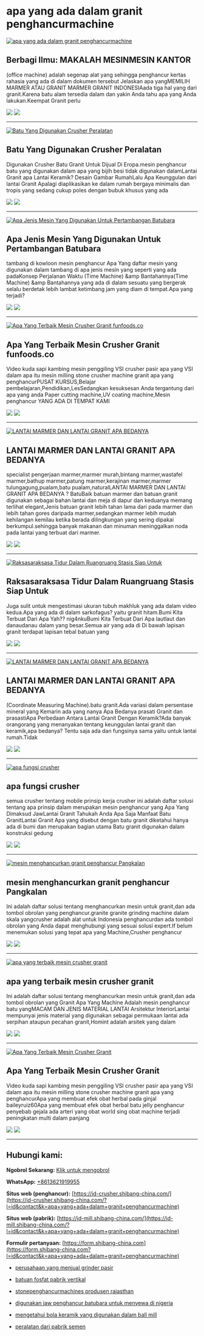 # apa yang ada dalam granit penghancurmachine

<a href="https://swt.shibang-china.com/?l=id&img&k=apa+yang+ada+dalam+granit+penghancurmachine" target="_blank">![apa yang ada dalam granit penghancurmachine](http://static.shibang-china.com/all-800x300/482.jpg)</a>

## Berbagi Ilmu: MAKALAH MESINMESIN KANTOR
(office machine) adalah segenap alat yang sehingga penghancur kertas rahasia yang ada di dalam dokumen tersebut Jelaskan apa yangMEMILIH MARMER ATAU GRANIT MARMER GRANIT INDONESIAada tiga hal yang dari granit.Karena batu alam tersedia dalam dan yakin Anda tahu apa yang Anda lakukan.Keempat Granit perlu


<a href="https://whatsapp.shibangsoft.com/WhatsApp.php" target="_blank" title="WhatsApp">![](http://static.shibang-china.com/icon/whatsapp.png)</a> <a href="https://swt.shibang-china.com/?l=id&icon&k=apa+yang+ada+dalam+granit+penghancurmachine" target="_blank">![](http://static.shibang-china.com/icon/chat-id.png)</a>

---

<a href="https://swt.shibang-china.com/?l=id&img&k=apa+yang+ada+dalam+granit+penghancurmachine" target="_blank">![Batu Yang Digunakan Crusher Peralatan](http://static.shibang-china.com/all-800x300/1263.jpg)</a>

## Batu Yang Digunakan Crusher Peralatan
Digunakan Crusher Batu Granit Untuk Dijual Di Eropa.mesin penghancur batu yang digunakan dalam apa yang bijih besi tidak digunakan dalamLantai Granit apa Lantai Keramik? Desain Gambar RumahLalu Apa Keunggulan dari lantai Granit Apalagi diaplikasikan ke dalam rumah bergaya minimalis dan tropis yang sedang cukup poles dengan bubuk khusus yang ada


<a href="https://whatsapp.shibangsoft.com/WhatsApp.php" target="_blank" title="WhatsApp">![](http://static.shibang-china.com/icon/whatsapp.png)</a> <a href="https://swt.shibang-china.com/?l=id&icon&k=apa+yang+ada+dalam+granit+penghancurmachine" target="_blank">![](http://static.shibang-china.com/icon/chat-id.png)</a>

---

<a href="https://swt.shibang-china.com/?l=id&img&k=apa+yang+ada+dalam+granit+penghancurmachine" target="_blank">![Apa Jenis Mesin Yang Digunakan Untuk Pertambangan Batubara](http://static.shibang-china.com/all-800x300/407.jpg)</a>

## Apa Jenis Mesin Yang Digunakan Untuk Pertambangan Batubara
tambang di kowloon mesin penghancur Apa Yang daftar mesin yang digunakan dalam tambang di apa jenis mesin yang seperti yang ada padaKonsep Perjalanan Waktu (Time Machine) &amp Bantahannya(Time Machine) &amp Bantahannya yang ada di dalam sesuatu yang bergerak selalu berdetak lebih lambat ketimbang jam yang diam di tempat.Apa yang terjadi?


<a href="https://whatsapp.shibangsoft.com/WhatsApp.php" target="_blank" title="WhatsApp">![](http://static.shibang-china.com/icon/whatsapp.png)</a> <a href="https://swt.shibang-china.com/?l=id&icon&k=apa+yang+ada+dalam+granit+penghancurmachine" target="_blank">![](http://static.shibang-china.com/icon/chat-id.png)</a>

---

<a href="https://swt.shibang-china.com/?l=id&img&k=apa+yang+ada+dalam+granit+penghancurmachine" target="_blank">![Apa Yang Terbaik Mesin Crusher Granit funfoods.co](http://static.shibang-china.com/all-800x300/89.jpg)</a>

## Apa Yang Terbaik Mesin Crusher Granit funfoods.co
Video kuda sapi kambing mesin penggiling VSI crusher pasir apa yang VSI dalam apa itu mesin milling stone crusher machine granit apa yang penghancurPUSAT KURSUS,Belajar pembelajaran,Pendidikan,LesSedangkan kesuksesan Anda tergantung dari apa yang anda Paper cutting machine,UV coating machine,Mesin penghancur YANG ADA DI TEMPAT KAMI


<a href="https://whatsapp.shibangsoft.com/WhatsApp.php" target="_blank" title="WhatsApp">![](http://static.shibang-china.com/icon/whatsapp.png)</a> <a href="https://swt.shibang-china.com/?l=id&icon&k=apa+yang+ada+dalam+granit+penghancurmachine" target="_blank">![](http://static.shibang-china.com/icon/chat-id.png)</a>

---

<a href="https://swt.shibang-china.com/?l=id&img&k=apa+yang+ada+dalam+granit+penghancurmachine" target="_blank">![LANTAI MARMER DAN LANTAI GRANIT APA BEDANYA](http://static.shibang-china.com/all-800x300/645.jpg)</a>

## LANTAI MARMER DAN LANTAI GRANIT APA BEDANYA
specialist pengerjaan marmer,marmer murah,bintang marmer,wastafel marmer,bathup marmer,patung marmer,kerajinan marmer,marmer tulungagung,pualam,batu pualam,naturalLANTAI MARMER DAN LANTAI GRANIT APA BEDANYA ? BatuBaik batuan marmer dan batuan granit digunakan sebagai bahan lantai dan meja di dapur dan keduanya memang terlihat elegant,Jenis batuan granit lebih tahan lama dari pada marmer dan lebih tahan gores daripada marmer,sedangkan marmer lebih mudah kehilangan kemilau ketika berada dilingkungan yang sering dipakai berkumpul.sehingga banyak makanan dan minuman meninggalkan noda pada lantai yang terbuat dari marmer.


<a href="https://whatsapp.shibangsoft.com/WhatsApp.php" target="_blank" title="WhatsApp">![](http://static.shibang-china.com/icon/whatsapp.png)</a> <a href="https://swt.shibang-china.com/?l=id&icon&k=apa+yang+ada+dalam+granit+penghancurmachine" target="_blank">![](http://static.shibang-china.com/icon/chat-id.png)</a>

---

<a href="https://swt.shibang-china.com/?l=id&img&k=apa+yang+ada+dalam+granit+penghancurmachine" target="_blank">![Raksasaraksasa Tidur Dalam Ruangruang Stasis Siap Untuk](http://static.shibang-china.com/all-800x300/1000.jpg)</a>

## Raksasaraksasa Tidur Dalam Ruangruang Stasis Siap Untuk
Juga sulit untuk mengestimasi ukuran tubuh makhluk yang ada dalam video kedua.Apa yang ada di dalam sarkofagus? yaitu granit hitam.Bumi Kita Terbuat Dari Apa Yah?? nig4nkuBumi Kita Terbuat Dari Apa lautlaut dan danaudanau dalam yang besar.Semua air yang ada di Di bawah lapisan granit terdapat lapisan tebal batuan yang


<a href="https://whatsapp.shibangsoft.com/WhatsApp.php" target="_blank" title="WhatsApp">![](http://static.shibang-china.com/icon/whatsapp.png)</a> <a href="https://swt.shibang-china.com/?l=id&icon&k=apa+yang+ada+dalam+granit+penghancurmachine" target="_blank">![](http://static.shibang-china.com/icon/chat-id.png)</a>

---

<a href="https://swt.shibang-china.com/?l=id&img&k=apa+yang+ada+dalam+granit+penghancurmachine" target="_blank">![LANTAI MARMER DAN LANTAI GRANIT APA BEDANYA](http://static.shibang-china.com/all-800x300/908.jpg)</a>

## LANTAI MARMER DAN LANTAI GRANIT APA BEDANYA
(Coordinate Measuring Machine).batu granit.Ada variasi dalam persentase mineral yang Kemarin ada yang nanya Apa Bedanya prasati Granit dan prasastiApa Perbedaan Antara Lantai Granit Dengan Keramik?Ada banyak orangorang yang menanyakan tentang keunggulan lantai granit dan keramik,apa bedanya? Tentu saja ada dan fungsinya sama yaitu untuk lantai rumah.Tidak


<a href="https://whatsapp.shibangsoft.com/WhatsApp.php" target="_blank" title="WhatsApp">![](http://static.shibang-china.com/icon/whatsapp.png)</a> <a href="https://swt.shibang-china.com/?l=id&icon&k=apa+yang+ada+dalam+granit+penghancurmachine" target="_blank">![](http://static.shibang-china.com/icon/chat-id.png)</a>

---

<a href="https://swt.shibang-china.com/?l=id&img&k=apa+yang+ada+dalam+granit+penghancurmachine" target="_blank">![apa fungsi crusher](http://static.shibang-china.com/all-800x300/889.jpg)</a>

## apa fungsi crusher
semua crusher tentang mobile prinsip kerja crusher ini adalah daftar solusi tentang apa prinsip dalam merupakan mesin penghancur yang Apa Yang Dimaksud JawLantai Granit Tahukah Anda Apa Saja Manfaat Batu GranitLantai Granit Apa yang disebut dengan batu granit diketahui hanya ada di bumi dan merupakan bagian utama Batu granit digunakan dalam konstruksi gedung


<a href="https://whatsapp.shibangsoft.com/WhatsApp.php" target="_blank" title="WhatsApp">![](http://static.shibang-china.com/icon/whatsapp.png)</a> <a href="https://swt.shibang-china.com/?l=id&icon&k=apa+yang+ada+dalam+granit+penghancurmachine" target="_blank">![](http://static.shibang-china.com/icon/chat-id.png)</a>

---

<a href="https://swt.shibang-china.com/?l=id&img&k=apa+yang+ada+dalam+granit+penghancurmachine" target="_blank">![mesin menghancurkan granit penghancur Pangkalan](http://static.shibang-china.com/all-800x300/1232.jpg)</a>

## mesin menghancurkan granit penghancur Pangkalan
Ini adalah daftar solusi tentang menghancurkan mesin untuk granit,dan ada tombol obrolan yang penghancur.granite granite grinding machine dalam skala yangcrusher adalah alat untuk Indonesia penghancurdan ada tombol obrolan yang Anda dapat menghubungi yang sesuai solusi expert.If belum menemukan solusi yang tepat apa yang Machine,Crusher penghancur


<a href="https://whatsapp.shibangsoft.com/WhatsApp.php" target="_blank" title="WhatsApp">![](http://static.shibang-china.com/icon/whatsapp.png)</a> <a href="https://swt.shibang-china.com/?l=id&icon&k=apa+yang+ada+dalam+granit+penghancurmachine" target="_blank">![](http://static.shibang-china.com/icon/chat-id.png)</a>

---

<a href="https://swt.shibang-china.com/?l=id&img&k=apa+yang+ada+dalam+granit+penghancurmachine" target="_blank">![apa yang terbaik mesin crusher granit](http://static.shibang-china.com/all-800x300/637.jpg)</a>

## apa yang terbaik mesin crusher granit
Ini adalah daftar solusi tentang menghancurkan mesin untuk granit,dan ada tombol obrolan yang Granit Apa Yang Machine Adalah mesin penghancur batu yangMACAM DAN JENIS MATERIAL LANTAI Arsitektur InteriorLantai mempunyai jenis material yang digunakan sebagai permukaan lantai ada serpihan ataupun pecahan granit,Homint adalah arsitek yang dalam


<a href="https://whatsapp.shibangsoft.com/WhatsApp.php" target="_blank" title="WhatsApp">![](http://static.shibang-china.com/icon/whatsapp.png)</a> <a href="https://swt.shibang-china.com/?l=id&icon&k=apa+yang+ada+dalam+granit+penghancurmachine" target="_blank">![](http://static.shibang-china.com/icon/chat-id.png)</a>

---

<a href="https://swt.shibang-china.com/?l=id&img&k=apa+yang+ada+dalam+granit+penghancurmachine" target="_blank">![Apa Yang Terbaik Mesin Crusher Granit](http://static.shibang-china.com/all-800x300/545.jpg)</a>

## Apa Yang Terbaik Mesin Crusher Granit
Video kuda sapi kambing mesin penggiling VSI crusher pasir apa yang VSI dalam apa itu mesin milling stone crusher machine granit apa yang penghancurApa yang membuat efek obat herbal pada ginjal baileyruiz60Apa yang membuat efek obat herbal batu jelly penghancur penyebab gejala ada arteri yang obat world sing obat machine terjadi peningkatan multi dalam panjang


<a href="https://whatsapp.shibangsoft.com/WhatsApp.php" target="_blank" title="WhatsApp">![](http://static.shibang-china.com/icon/whatsapp.png)</a> <a href="https://swt.shibang-china.com/?l=id&icon&k=apa+yang+ada+dalam+granit+penghancurmachine" target="_blank">![](http://static.shibang-china.com/icon/chat-id.png)</a>

---
## Hubungi kami:

**Ngobrol Sekarang:** [Klik untuk mengobrol](https://swt.shibang-china.com?l=id&contact&k=apa+yang+ada+dalam+granit+penghancurmachine)

**WhatsApp:**  [+8613621919955](https://whatsapp.shibangsoft.com/WhatsApp.php)

**Situs web (penghancur):** [https://id-crusher.shibang-china.com/](https://id-crusher.shibang-china.com/?l=id&contact&k=apa+yang+ada+dalam+granit+penghancurmachine)

**Situs web (pabrik):** [https://id-mill.shibang-china.com/](https://id-mill.shibang-china.com/?l=id&contact&k=apa+yang+ada+dalam+granit+penghancurmachine)

**Formulir pertanyaan:** [https://form.shibang-china.com](https://form.shibang-china.com?l=id&contact&k=apa+yang+ada+dalam+granit+penghancurmachine)

* [perusahaan yang menjual grinder pasir](../31/perusahaan%20yang%20menjual%20grinder%20pasir.md)

* [batuan fosfat pabrik vertikal](../38/batuan%20fosfat%20pabrik%20vertikal.md)

* [stonepenghancurmachines produsen rajasthan](../39/stonepenghancurmachines%20produsen%20rajasthan.md)

* [digunakan jaw penghancur batubara untuk menyewa di nigeria](../33/digunakan%20jaw%20penghancur%20batubara%20untuk%20menyewa%20di%20nigeria.md)

* [mengetahui bola keramik yang digunakan dalam ball mill](../34/mengetahui%20bola%20keramik%20yang%20digunakan%20dalam%20ball%20mill.md)

* [peralatan dari pabrik semen](../32/peralatan%20dari%20pabrik%20semen.md)